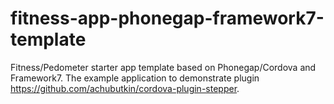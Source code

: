 # fitness-app-phonegap-framework7-template
Fitness/Pedometer starter app template based on Phonegap/Cordova and Framework7. The example application to demonstrate plugin https://github.com/achubutkin/cordova-plugin-stepper.